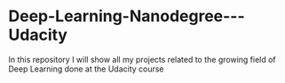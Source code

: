 # Deep-Learning-Nanodegree---Udacity
In this repository I will show all my projects related to the growing field of Deep Learning done at the Udacity course
